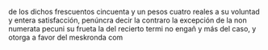 de los dichos frescuentos cincuenta y un pesos cuatro reales a su voluntad y entera satisfacción, penúncra decir la contraro la excepción de la non numerata pecuni su frueta la del recierto termi no engañ y más del caso, y otorga a favor del meskronda com